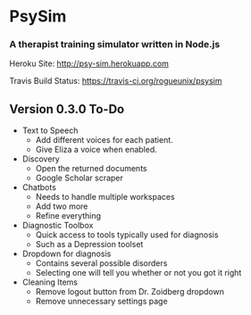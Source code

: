 # PsySim 
### A therapist training simulator written in Node.js

Heroku Site: http://psy-sim.herokuapp.com

Travis Build Status: https://travis-ci.org/rogueunix/psysim

## Version 0.3.0 To-Do
* Text to Speech
  * Add different voices for each patient.
  * Give Eliza a voice when enabled.
* Discovery
  * Open the returned documents
  * Google Scholar scraper
* Chatbots
  * Needs to handle multiple workspaces
  * Add two more 
  * Refine everything
* Diagnostic Toolbox
  * Quick access to tools typically used for diagnosis
  * Such as a Depression toolset
* Dropdown for diagnosis
  * Contains several possible disorders
  * Selecting one will tell you whether or not you got it right
* Cleaning Items
  * Remove logout button from Dr. Zoidberg dropdown
  * Remove unnecessary settings page
